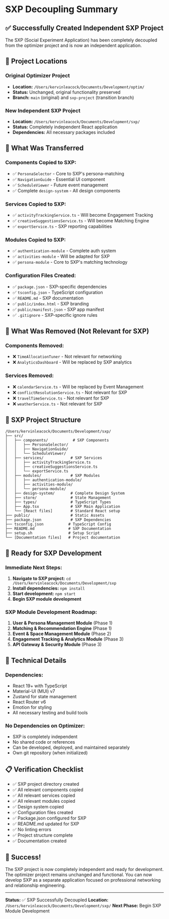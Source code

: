 # SXP Decoupling Summary

## ✅ Successfully Created Independent SXP Project

The SXP (Social Experiment Application) has been completely decoupled from the optimizer project and is now an independent application.

## 📍 Project Locations

### **Original Optimizer Project**
- **Location:** `/Users/kervinleacock/Documents/Development/optim/`
- **Status:** Unchanged, original functionality preserved
- **Branch:** `main` (original) and `sxp-project` (transition branch)

### **New Independent SXP Project**
- **Location:** `/Users/kervinleacock/Documents/Development/sxp/`
- **Status:** Completely independent React application
- **Dependencies:** All necessary packages included

## 🔄 What Was Transferred

### **Components Copied to SXP:**
- ✅ `PersonaSelector` - Core to SXP's persona-matching
- ✅ `NavigationGuide` - Essential UI component
- ✅ `ScheduleViewer` - Future event management
- ✅ Complete `design-system` - All design components

### **Services Copied to SXP:**
- ✅ `activityTrackingService.ts` - Will become Engagement Tracking
- ✅ `creativeSuggestionsService.ts` - Will become Matching Engine
- ✅ `exportService.ts` - SXP reporting capabilities

### **Modules Copied to SXP:**
- ✅ `authentication-module` - Complete auth system
- ✅ `activities-module` - Will be adapted for SXP
- ✅ `persona-module` - Core to SXP's matching technology

### **Configuration Files Created:**
- ✅ `package.json` - SXP-specific dependencies
- ✅ `tsconfig.json` - TypeScript configuration
- ✅ `README.md` - SXP documentation
- ✅ `public/index.html` - SXP branding
- ✅ `public/manifest.json` - SXP app manifest
- ✅ `.gitignore` - SXP-specific ignore rules

## 🚫 What Was Removed (Not Relevant for SXP)

### **Components Removed:**
- ❌ `TimeAllocationTuner` - Not relevant for networking
- ❌ `AnalyticsDashboard` - Will be replaced by SXP analytics

### **Services Removed:**
- ❌ `calendarService.ts` - Will be replaced by Event Management
- ❌ `conflictResolutionService.ts` - Not relevant for SXP
- ❌ `travelTimeService.ts` - Not relevant for SXP
- ❌ `weatherService.ts` - Not relevant for SXP

## 🎯 SXP Project Structure

```
/Users/kervinleacock/Documents/Development/sxp/
├── src/
│   ├── components/           # SXP Components
│   │   ├── PersonaSelector/
│   │   ├── NavigationGuide/
│   │   └── ScheduleViewer/
│   ├── services/            # SXP Services
│   │   ├── activityTrackingService.ts
│   │   ├── creativeSuggestionsService.ts
│   │   └── exportService.ts
│   ├── modules/             # SXP Modules
│   │   ├── authentication-module/
│   │   ├── activities-module/
│   │   └── persona-module/
│   ├── design-system/       # Complete Design System
│   ├── store/               # State Management
│   ├── types/               # TypeScript Types
│   ├── App.tsx              # SXP Main Application
│   └── [React files]        # Standard React setup
├── public/                  # Static Assets
├── package.json             # SXP Dependencies
├── tsconfig.json           # TypeScript Config
├── README.md               # SXP Documentation
├── setup.sh                # Setup Script
└── [Documentation files]   # Project documentation
```

## 🚀 Ready for SXP Development

### **Immediate Next Steps:**
1. **Navigate to SXP project:** `cd /Users/kervinleacock/Documents/Development/sxp`
2. **Install dependencies:** `npm install`
3. **Start development:** `npm start`
4. **Begin SXP module development**

### **SXP Module Development Roadmap:**
1. **User & Persona Management Module** (Phase 1)
2. **Matching & Recommendation Engine** (Phase 1)
3. **Event & Space Management Module** (Phase 2)
4. **Engagement Tracking & Analytics Module** (Phase 3)
5. **API Gateway & Security Module** (Phase 3)

## 🔧 Technical Details

### **Dependencies:**
- React 19+ with TypeScript
- Material-UI (MUI) v7
- Zustand for state management
- React Router v6
- Emotion for styling
- All necessary testing and build tools

### **No Dependencies on Optimizer:**
- SXP is completely independent
- No shared code or references
- Can be developed, deployed, and maintained separately
- Own git repository (when initialized)

## 📋 Verification Checklist

- ✅ SXP project directory created
- ✅ All relevant components copied
- ✅ All relevant services copied
- ✅ All relevant modules copied
- ✅ Design system copied
- ✅ Configuration files created
- ✅ Package.json configured for SXP
- ✅ README.md updated for SXP
- ✅ No linting errors
- ✅ Project structure complete
- ✅ Documentation created

## 🎉 Success!

The SXP project is now completely independent and ready for development. The optimizer project remains unchanged and functional. You can now develop SXP as a separate application focused on professional networking and relationship engineering.

---

**Status:** ✅ SXP Successfully Decoupled
**Location:** `/Users/kervinleacock/Documents/Development/sxp/`
**Next Phase:** Begin SXP Module Development
